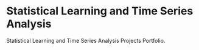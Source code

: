 # Statistical Learning and Time Series Analysis

Statistical Learning and Time Series Analysis Projects Portfolio.

